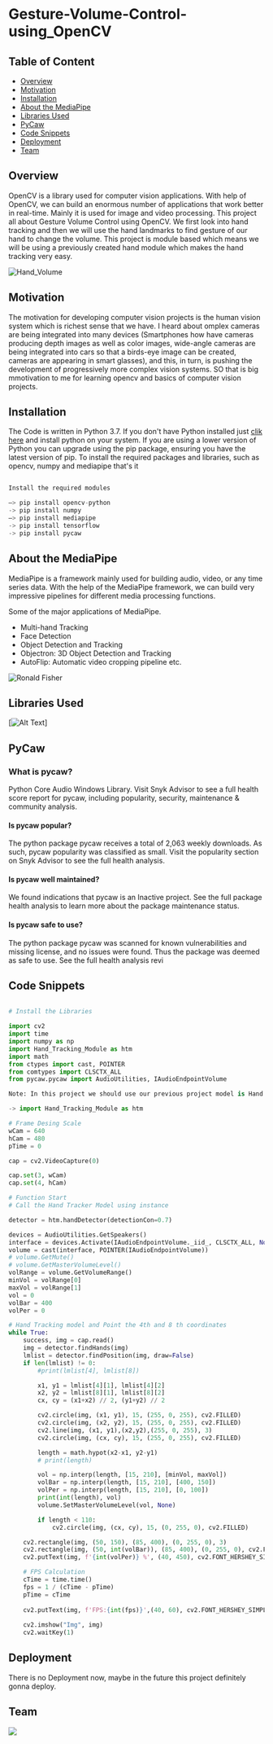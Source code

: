 # Gesture-Volume-Control-using_OpenCV

## Table of Content ##
- [Overview](#overview) 
- [Motivation](#motivation) 
- [Installation](#installation) 
- [About the MediaPipe](#about-the-mediapipe) 
- [Libraries Used](#libraries-used)
- [PyCaw](#pycaw) 
- [Code Snippets](#code-snippets)
- [Deployment](#deployment)  
- [Team](#team) 

## Overview 
OpenCV is a library used for computer vision applications. With help of OpenCV, we can build an enormous number of applications that work better in real-time. Mainly it is used for image and video processing. This project all about Gesture Volume Control using OpenCV. We first look into hand tracking and then we will use the hand landmarks to find gesture of our hand to change the volume. This project is module based which means we will be using a previously created hand module which makes the hand tracking very easy. 

![Hand_Volume](Images/vo.gif)

## Motivation 
The motivation for developing computer vision projects is the human vision system which is richest sense that we have. I heard about omplex cameras are being integrated into many devices (Smartphones how have cameras producing depth images as well as color images, wide-angle cameras are being integrated into cars so that a birds-eye image can be created, cameras are appearing in smart glasses), and this, in turn, is pushing the development of progressively more complex vision systems. SO that is big mmotivation to me for learning opencv and basics of computer vision projects.

## Installation 
The Code is written in Python 3.7. If you don't have Python installed just [clik here](https://www.python.org/downloads/) and install python on your system. 
If you are using a lower version of Python you can upgrade using the pip package, ensuring you have the latest version of pip. To install the required packages and libraries, such as opencv, numpy and mediapipe that's it

``` python

Install the required modules

–> pip install opencv-python
-> pip install numpy
–> pip install mediapipe
-> pip install tensorflow
-> pip install pycaw
```

## About the MediaPipe

MediaPipe is a framework mainly used for building audio, video, or any time series data. With the help of the MediaPipe framework, we can build very impressive pipelines for different media processing functions.

Some of the major applications of MediaPipe.

* Multi-hand Tracking
* Face Detection
* Object Detection and Tracking
* Objectron: 3D Object Detection and Tracking
* AutoFlip: Automatic video cropping pipeline etc.

![Ronald Fisher](Images/mediapipe.png)


## Libraries Used 

[![Alt Text](Images/mo.JPG)]


## PyCaw

### What is pycaw?
Python Core Audio Windows Library. Visit Snyk Advisor to see a full health score report for pycaw, including popularity, security, maintenance & community analysis.

#### Is pycaw popular?
The python package pycaw receives a total of 2,063 weekly downloads. As such, pycaw popularity was classified as small. Visit the popularity section on Snyk Advisor to see the full health analysis.

#### Is pycaw well maintained?
We found indications that pycaw is an Inactive project. See the full package health analysis to learn more about the package maintenance status.

#### Is pycaw safe to use?
The python package pycaw was scanned for known vulnerabilities and missing license, and no issues were found. Thus the package was deemed as safe to use. See the full health analysis revi

## Code Snippets

``` python

# Install the Libraries

import cv2
import time
import numpy as np
import Hand_Tracking_Module as htm
import math
from ctypes import cast, POINTER
from comtypes import CLSCTX_ALL
from pycaw.pycaw import AudioUtilities, IAudioEndpointVolume

```

``` python
Note: In this project we should use our previous project model is Hand Tracking then only we can able to do this project very easily.

-> import Hand_Tracking_Module as htm
```

``` python
# Frame Desing Scale
wCam = 640
hCam = 480
pTime = 0

cap = cv2.VideoCapture(0)

cap.set(3, wCam)
cap.set(4, hCam)

```

``` python
# Function Start
# Call the Hand Tracker Model using instance

detector = htm.handDetector(detectionCon=0.7)

devices = AudioUtilities.GetSpeakers()
interface = devices.Activate(IAudioEndpointVolume._iid_, CLSCTX_ALL, None)
volume = cast(interface, POINTER(IAudioEndpointVolume))
# volume.GetMute()
# volume.GetMasterVolumeLevel()
volRange = volume.GetVolumeRange()
minVol = volRange[0]
maxVol = volRange[1]
vol = 0
volBar = 400
volPer = 0

```

``` python 
# Hand Tracking model and Point the 4th and 8 th coordinates
while True:
    success, img = cap.read()
    img = detector.findHands(img)
    lmlist = detector.findPosition(img, draw=False)
    if len(lmlist) != 0:
        #print(lmlist[4], lmlist[8])

        x1, y1 = lmlist[4][1], lmlist[4][2]
        x2, y2 = lmlist[8][1], lmlist[8][2]
        cx, cy = (x1+x2) // 2, (y1+y2) // 2

        cv2.circle(img, (x1, y1), 15, (255, 0, 255), cv2.FILLED)
        cv2.circle(img, (x2, y2), 15, (255, 0, 255), cv2.FILLED)
        cv2.line(img, (x1, y1),(x2,y2),(255, 0, 255), 3)
        cv2.circle(img, (cx, cy), 15, (255, 0, 255), cv2.FILLED)

        length = math.hypot(x2-x1, y2-y1)
        # print(length)


```
``` python
        vol = np.interp(length, [15, 210], [minVol, maxVol])
        volBar = np.interp(length, [15, 210], [400, 150])
        volPer = np.interp(length, [15, 210], [0, 100])
        print(int(length), vol)
        volume.SetMasterVolumeLevel(vol, None)

        if length < 110:
            cv2.circle(img, (cx, cy), 15, (0, 255, 0), cv2.FILLED)

    cv2.rectangle(img, (50, 150), (85, 400), (0, 255, 0), 3)
    cv2.rectangle(img, (50, int(volBar)), (85, 400), (0, 255, 0), cv2.FILLED)
    cv2.putText(img, f'{int(volPer)} %', (40, 450), cv2.FONT_HERSHEY_SIMPLEX, 1, (244, 208, 63), 2)

```

``` python
    # FPS Calculation
    cTime = time.time()
    fps = 1 / (cTime - pTime)
    pTime = cTime
    
    cv2.putText(img, f'FPS:{int(fps)}',(40, 60), cv2.FONT_HERSHEY_SIMPLEX, 1, (220,20,60), 2)
    
    cv2.imshow("Img", img)
    cv2.waitKey(1)

```

## Deployment 

There is no Deployment now, maybe in the future this project definitely gonna deploy.

## Team

![](Images/nivi.JPG)





